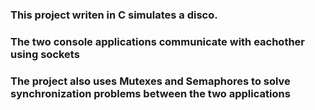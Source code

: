 ### This project writen in C simulates a disco.

### The two console applications communicate with eachother using sockets

### The project also uses Mutexes and Semaphores to solve synchronization problems between the two applications
